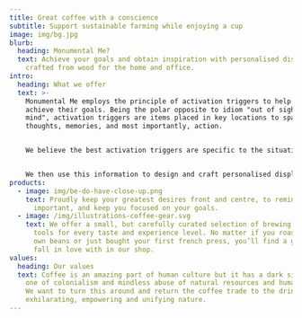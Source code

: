 ```yaml
---
title: Great coffee with a conscience
subtitle: Support sustainable farming while enjoying a cup
image: img/bg.jpg
blurb:
  heading: Monumental Me?
  text: Achieve your goals and obtain inspiration with personalised displays hand
    crafted from wood for the home and office.
intro:
  heading: What we offer
  text: >-
    Monumental Me employs the principle of activation triggers to help people
    achieve their goals. Being the polar opposite to idiom "out of sight, out of
    mind", activation triggers are items placed in key locations to spark
    thoughts, memories, and most importantly, action.


    We believe the best activation triggers are specific to the situation, so we start by helping you and your employees explore the details of the goals being aimed at, and map out the steps required to achieve them.


    We then use this information to design and craft personalised displays to be hung in key locations within homes and offices, which help gently nudge people towards their desires outcome.
products:
  - image: img/be-do-have-close-up.png
    text: Proudly keep your greatest desires front and centre, to remind you what's
      important, and keep you focused on your goals.
  - image: /img/illustrations-coffee-gear.svg
    text: We offer a small, but carefully curated selection of brewing gear and
      tools for every taste and experience level. No matter if you roast your
      own beans or just bought your first french press, you’ll find a gadget to
      fall in love with in our shop.
values:
  heading: Our values
  text: Coffee is an amazing part of human culture but it has a dark side too –
    one of colonialism and mindless abuse of natural resources and human lives.
    We want to turn this around and return the coffee trade to the drink’s
    exhilarating, empowering and unifying nature.
---
```

